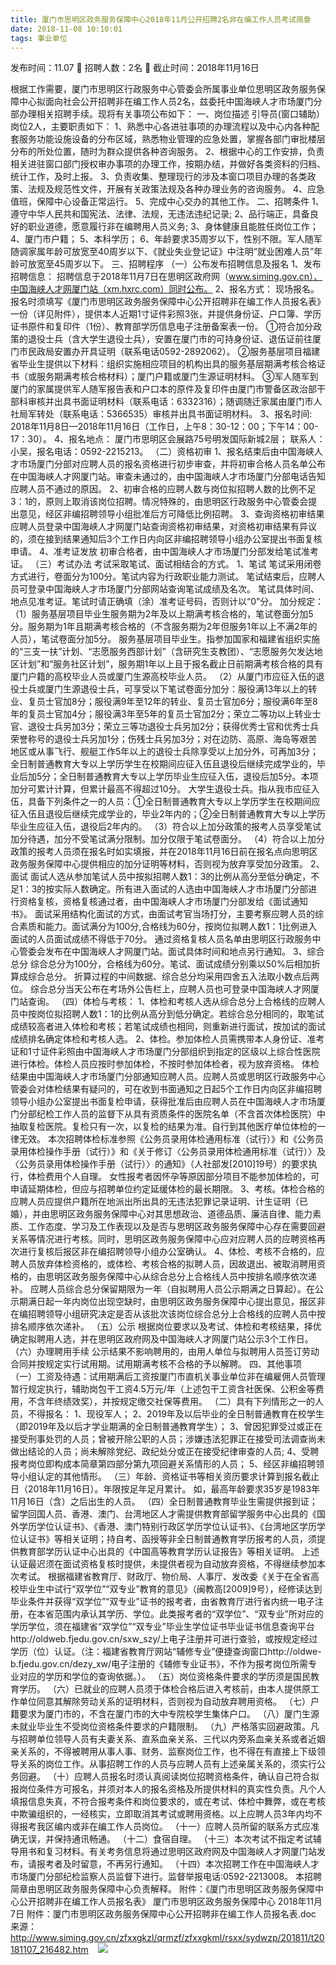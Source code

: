 ```yaml
---
title: 厦门市思明区政务服务保障中心2018年11月公开招聘2名非在编工作人员考试简章
date: 2018-11-08 10:10:01
tags: 事业单位
---
```

发布时间：11.07   🌟   招聘人数：2名   🌈   截止时间：2018年11月16日
<!-- more -->

根据工作需要，厦门市思明区行政服务中心管委会所属事业单位思明区政务服务保障中心拟面向社会公开招聘非在编工作人员2名，兹委托中国海峡人才市场厦门分部办理相关招聘手续。现将有关事项公布如下：
一、岗位描述
引导员(窗口辅助）岗位2人，主要职责如下：
1、熟悉中心各进驻事项的办理流程以及中心内各种配套服务功能设施设备的分布区域，熟悉物业管理的应急处置，掌握各部门审批楼层分布的所处位置，随时为群众提供各种咨询服务。
2、根据中心的工作安排，负责相关进驻窗口部门授权审办事项的办理工作，按期办结，并做好各类资料的归档、统计工作，及时上报。
3、负责收集、整理现行的涉及本窗口项目办理的各类政策、法规及规范性文件，开展有关政策法规及各种办理业务的咨询服务。
4、应急值班，保障中心设备正常运行。
5、完成中心交办的其他工作。
二、招聘条件
1、遵守中华人民共和国宪法、法律、法规，无违法违纪记录;
2、品行端正，具备良好的职业道德，愿意履行非在编聘用人员义务;
3、身体健康且能胜任岗位工作；
4、厦门市户籍；
5、本科学历；
6、年龄要求35周岁以下，性别不限。军人随军随调家属年龄可放宽至40周岁以下、《就业失业登记证》中注明“就业困难人员”年龄可放宽至45周岁以下。
三、招聘程序
（一）公布发布招聘信息及报名
1、发布招聘信息：
招聘信息于2018年11月7日在思明区政府网（www.siming.gov.cn）、中国海峡人才网厦门站（xm.hxrc.com）同时公布。
2、报名方式：
现场报名。报名时须填写《厦门市思明区政务服务保障中心公开招聘非在编工作人员报名表》一份（详见附件），提供本人近期1寸证件彩照3张，并提供身份证、户口簿、学历证书原件和复印件（1份）、教育部学历信息电子注册备案表一份。
①符合加分政策的退役士兵（含大学生退役士兵），安置在厦门市的可持身份证、退伍证前往厦门市民政局安置办开具证明（联系电话0592-2892062）。
②服务基层项目福建省毕业生提供以下材料：组织实施相应项目的机构出具的服务基层期满考核合格证书（或服务期满考核合格材料）；厦门户籍或厦门生源证明材料。
③军人随军到厦门的家属提供军人随军报告表和户口本的原件及复印件由厦门市警备区政治部干部科审核并出具书面证明材料（联系电话：6332316）；随调随迁家属由厦门市人社局军转处（联系电话：5366535）审核并出具书面证明材料。
3、报名时间:
2018年11月8日—2018年11月16日（工作日，上午8：30-12：00；下午14：00-17：30）。
4、报名地点：
厦门市思明区会展路75号明发国际新城2层；
联系人：小吴，报名电话：0592-2215213。
（二）资格初审
1、报名结束后由中国海峡人才市场厦门分部对应聘人员的报名资格进行初步审查，并将初审合格人员名单公布在中国海峡人才网厦门站。审查未通过的，由中国海峡人才市场厦门分部电话告知应聘人员不通过的原因。
2、初审合格的应聘人数与岗位拟招聘人数的比例不足3：1的，原则上取消该岗位招聘。情况特殊的，由思明区行政服务中心管委会提出意见，经区非编招聘领导小组批准后方可降低比例招聘。
3、查询资格初审结果
应聘人员登录中国海峡人才网厦门站查询资格初审结果，对资格初审结果有异议的，须在接到结果通知后3个工作日内向区非编招聘领导小组办公室提出书面复核申请。
4、准考证发放
初审合格者，由中国海峡人才市场厦门分部发给笔试准考证。
（三）考试办法
考试采取笔试、面试相结合的方式。
1、笔试
笔试采用闭卷方式进行，卷面分为100分。笔试内容为行政职业能力测试。
笔试结束后，应聘人员可登录中国海峡人才市场厦门分部网站查询笔试成绩及名次。
笔试具体时间、地点见准考证。笔试时请正确填（涂）准考证号码，否则计以“0”分。
加分规定：
（1）服务基层项目毕业生服务期为2年及以上期满考核合格的，笔试卷面分加5分。服务期为1年且期满考核合格的（不含服务期为2年但服务1年以上不满2年的人员），笔试卷面分加5分。
服务基层项目毕业生。指参加国家和福建省组织实施的“三支一扶”计划、“志愿服务西部计划”（含研究生支教团）、“志愿服务欠发达地区计划”和“服务社区计划”，服务期1年以上且于报名截止日前期满考核合格的具有厦门户籍的高校毕业人员或厦门生源高校毕业人员。
（2）从厦门市应征入伍的退役士兵或厦门生源退役士兵，可享受以下笔试卷面分加分：服役满13年以上的转业、复员士官加8分；服役满9年至12年的转业、复员士官加6分；服役满6年至8年的复员士官加4分；服役满3年至5年的复员士官加2分；荣立二等功以上转业士官、退役士兵另加3分；荣立三等功退役士兵另加2分；获得优秀士官和优秀士兵荣誉称号的退役士兵另加1分；伤残士兵另加3分；对在边防、高原、海岛等艰苦地区或从事飞行、舰艇工作5年以上的退役士兵除享受以上加分外，可再加3分；全日制普通教育大专以上学历学生在校期间应征入伍且退役后继续完成学业的，毕业后加5分；全日制普通教育大专以上学历毕业生应征入伍，退役后加5分。本项加分可累计计算，但累计最高不得超过10分。
大学生退役士兵。指从我市应征入伍，具备下列条件之一的人员：①全日制普通教育大专以上学历学生在校期间应征入伍且退役后继续完成学业的，毕业2年内的；②全日制普通教育大专以上学历毕业生应征入伍，退役后2年内的。
（3）符合以上加分政策的报考人员享受笔试加分待遇，加分不受笔试满分限制。加分仅限于笔试卷面分。
（4）符合以上加分政策的报考人员须在报名时如实填报，并在2018年11月16日前在报名点向思明区政务服务保障中心提供相应的加分证明等材料，否则视为放弃享受加分政策。
2、面试
面试人选从参加笔试人员中按拟招聘人数1：3的比例从高分至低分确定，不足1：3的按实际人数确定。所有进入面试的人选由中国海峡人才市场厦门分部进行资格复核，资格复核通过者，由中国海峡人才市场厦门分部发给《面试通知书》。
面试采用结构化面试的方式，由面试考官当场打分，主要考察应聘人员的综合素质和能力。面试满分为100分,合格线为60分，按岗位拟聘人数1：1比例进入面试的人员面试成绩不得低于70分。
通过资格复核人员名单由思明区行政服务中心管委会发布在中国海峡人才网厦门站。面试具体时间和地点另行通知。
3、综合总分
综合总分为100分，合格线为60分。笔试、面试成绩分别乘以50%后相加折算成综合总分。
折算过程的中间数据、综合总分均采用四舍五入法取小数点后两位。
综合总分当天公布在考场外公告栏上，应聘人员也可登录中国海峡人才网厦门站查询。
（四）体检与考核：
1、体检和考核人选从综合总分上合格线的应聘人员中按岗位拟招聘人数1：1的比例从高分到低分确定。若综合总分相同的，取笔试成绩较高者进入体检和考核；若笔试成绩也相同，则重新进行面试，按加试的面试成绩排名确定体检和考核人选。
2、体检。参加体检人员需携带本人身份证、准考证和1寸证件彩照由中国海峡人才市场厦门分部组织到指定的区级以上综合性医院进行体检。体检人员应按时参加体检，不按时参加体检者，视为放弃资格。
体检结果由中国海峡人才市场厦门分部通知应聘人员。应聘人员或思明区行政服务中心管委会对体检结果有疑问的，可在收到书面通知之日起5个工作日内向区非编招聘领导小组办公室提出书面复检申请，获得批准后由应聘人员在中国海峡人才市场厦门分部纪检工作人员的监督下从具有资质条件的医院名单（不含首次体检医院）中抽取复检医院。复检只有一次，以复检的结果为准。自行到其他医疗单位体检的一律无效。
本次招聘体检标准参照《公务员录用体检通用标准（试行）》和《公务员录用体检操作手册（试行）》和《关于修订〈公务员录用体检通用标准（试行）〉及〈公务员录用体检操作手册（试行）〉的通知》（人社部发[2010]19号）的要求执行，体检费用个人自理。
女性报考者因怀孕等原因部分项目不能参加体检的，可申请延期体检，但应与招聘单位约定延缓体检的最长期限。
3、考核。体检合格的应聘人员应提供户籍所在地派出所出具的无违法犯罪记录证明、计生证明（已婚），并由思明区政务服务保障中心对其思想政治、道德品质、廉洁自律、能力素质、工作态度、学习及工作表现以及是否与思明区政务服务保障中心存在需要回避关系等情况进行考核。同时，思明区政务服务保障中心应对应聘人员的应聘资格再次进行复核后报区非在编招聘领导小组办公室确认。
4、体检、考核不合格的，应聘人员放弃体检资格的，或体检、考核合格的拟聘人员，因故退出、被取消聘用资格的，由思明区政务服务保障中心从综合总分上合格线人员中按排名顺序依次递补。
应聘人员综合总分保留期限为一年（自拟聘用人员公示期满之日算起）。在公示期满日起一年内岗位出现空缺时，由思明区政务服务保障中心提出意见，报区非在编招聘领导小组研究决定是否从该批次该岗位综合总分上合格线的应聘人员中按排名顺序依次递补。
（五）公示
根据岗位要求以及考试、体检和考核结果，择优确定拟聘用人选，并在思明区政府网及中国海峡人才网厦门站公示3个工作日。
（六）办理聘用手续
公示结果不影响聘用的，由用人单位与拟聘用人员签订劳动合同并按规定实行试用期。试用期满考核不合格的予以解聘。
四、其他事项
（一）工资及待遇：试用期满后工资按厦门市直机关事业单位非在编雇佣人员管理暂行规定执行，辅助岗包干工资4.5万元/年（上述包干工资含社医保、公积金等费用，不含年终绩效奖），并按规定缴交社保等费用。
（二）具有下列情形之一的人员，不得报名：
1、现役军人；
2、2019年及以后毕业的全日制普通教育在校学生（即2019年及以后才学业期满的全日制普通教育学生）；
3、曾因犯罪受过或正在接受刑事处罚的人员；曾被开除公职的人员；涉嫌违法犯罪正在接受司法调查尚未做出结论的人员；尚未解除党纪、政纪处分或正在接受纪律审查的人员;
4、受聘报考岗位即构成本简章第四部分第九项回避关系情形的人员；
5、经区非编招聘领导小组认定的其他情形。
（三）年龄、资格证书等相关资历要求计算到报名截止日（2018年11月16日）。年限按足年足月累计。
如，最高年龄要求35岁是1983年11月16日（含）之后出生的人员。
（四）全日制普通教育毕业生需提供报到证；留学回国人员、香港、澳门、台湾地区人才需提供教育部留学服务中心出具的《国外学历学位认证书》、《香港、澳门特别行政区学历学位认证书》、《台湾地区学历学位认证书》等相关证明；持自考、函授等非全日制普通教育学历报考的人员，须提供教育部学历认证中心出具的《中国高等教育学历认证报告》等相关证明。
上述认证最迟须在面试资格复核时提供，未提供者视为自动放弃资格，不得继续参加本次考试。
根据福建省教育厅、财政厅、物价局、人事厅、发改委《关于在全省高校毕业生中试行“双学位”“双专业”教育的意见》（闽教高[2009]9号），经修读达到毕业条件并获得“双学位”“双专业”证书的报考者，由省教育厅进行省内统一电子注册，在本省范围内承认其学历、学位。此类报考者的“双学位”、“双专业”所对应的学历学位，须在福建省“双学位”“双专业”毕业生学位证书毕业证书信息查询平台http://oldweb.fjedu.gov.cn/sxw_szy/上电子注册并可进行查验，或按规定经过学历（位）认证。（注：福建省教育厅网站“辅修专业”便捷查询窗口http://oldwe-b.fjedu.gov.cn/dezy_xw/电子注册的《辅修专业证书》，不作为报考岗位所需专业对应的学历和学位的查询依据。）。
（五）岗位资格条件要求的学历须是国民教育学历。
（六）已就业的应聘人员须于体检合格后进入考核前，由本人提供原工作单位同意其解除劳动关系的证明材料，否则视为自动放弃聘用资格。
（七）户籍要求为厦门市的，不含在厦门市的大中专院校学生集体户口。
（八）厦门生源未就业毕业生不受岗位资格条件要求的户籍限制。
（九）严格落实回避政策。凡与招聘单位领导人员有夫妻关系、直系血亲关系、三代以内旁系血亲关系或者近姻亲关系的，不得被聘用从事人事、财务、监察岗位工作，也不得在有直接上下级领导关系的岗位工作。从事招聘工作的人员与应聘人员有上述亲属关系的，须实行公务回避。
（十）应聘人员报名时须认真阅读岗位招聘资格条件，确认自己符合拟报岗位条件方可报名，并须对本人的报名资格及所提供材料的真实性负责。凡个人填报信息失真，不符合报考条件和岗位要求的，或在考试、体检中舞弊，或在考核中欺骗组织的，一经核实，立即取消其考试或聘用资格。以上应聘人员3年内均不得报考我区编内或非在编工作人员岗位。
（十一）应聘人员所留的联系方式应准确无误，并保持通讯畅通。
（十二）食宿自理。
（十三）本次考试不指定考试辅导用书和复习材料。有关考务信息将通过思明区政府网及中国海峡人才网厦门站发布，请报考者及时留意，不再另行通知。
（十四）本次招聘工作在中国海峡人才市场厦门分部纪检监察人员监督下进行。监督举报电话:0592-2213008。
本招聘简章由思明区政务服务保障中心负责解释。
附件：《厦门市思明区政务服务保障中心公开招聘非在编工作人员报名表》
厦门市思明区政务服务保障中心
2018年11月7日
附件：厦门市思明区政务服务保障中心公开招聘非在编工作人员报名表.doc
来源：
http://www.siming.gov.cn/zfxxgkzl/qrmzf/zfxxgkml/rsxx/sydwzp/201811/t20181107_216482.htm
 
 ![](https://cdn.weiweiblog.cn/20181015134814.png)
